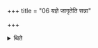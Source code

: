 +++
title = "06 यज्ञे जागृतेति सन्ना"

+++

<details><summary>थिते</summary>

यज्ञे जागृतेति सन्ना अभिमन्त्रयते ६
</details>

